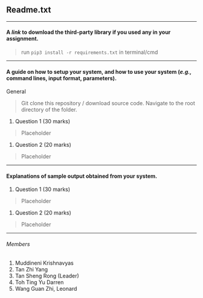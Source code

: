 ## Readme.txt 

____

#### A *link* to download the third-party library if you used any in your assignment.

> run `pip3 install -r requirements.txt` in terminal/cmd

___

#### A guide on how to setup your system, and how to use your system (*e.g.,* command lines, input format, parameters).

General

> Git clone this repository / download source code. Navigate to the root directory of the folder. 

1. Question 1 (30 marks)

> Placeholder

1. Question 2 (20 marks)

> Placeholder

___

#### Explanations of sample output obtained from your system.

1. Question 1 (30 marks)

> Placeholder

1. Question 2 (20 marks)

> Placeholder

___

###### Members

1. Muddineni Krishnavyas 
2. Tan Zhi Yang 
3. Tan Sheng Rong (Leader)
4. Toh Ting Yu Darren 
5. Wang Guan Zhi, Leonard